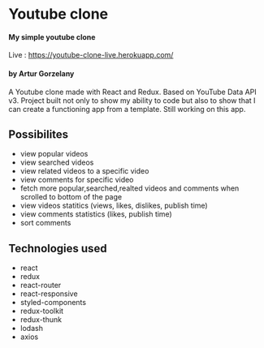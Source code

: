 # Youtube clone

#### My simple youtube clone

Live : https://youtube-clone-live.herokuapp.com/

#### by Artur Gorzelany

A Youtube clone made with React and Redux.
Based on YouTube Data API v3.
Project built not only to show my ability to code but also to show that I can create a functioning app from a template.
Still working on this app.

## Possibilites

- view popular videos
- view searched videos
- view related videos to a specific video
- view comments for specific video
- fetch more popular,searched,realted videos and comments when scrolled to bottom of the page
- view videos statitics (views, likes, dislikes, publish time)
- view comments statistics (likes, publish time)
- sort comments

## Technologies used

- react
- redux
- react-router
- react-responsive
- styled-components
- redux-toolkit
- redux-thunk
- lodash
- axios
